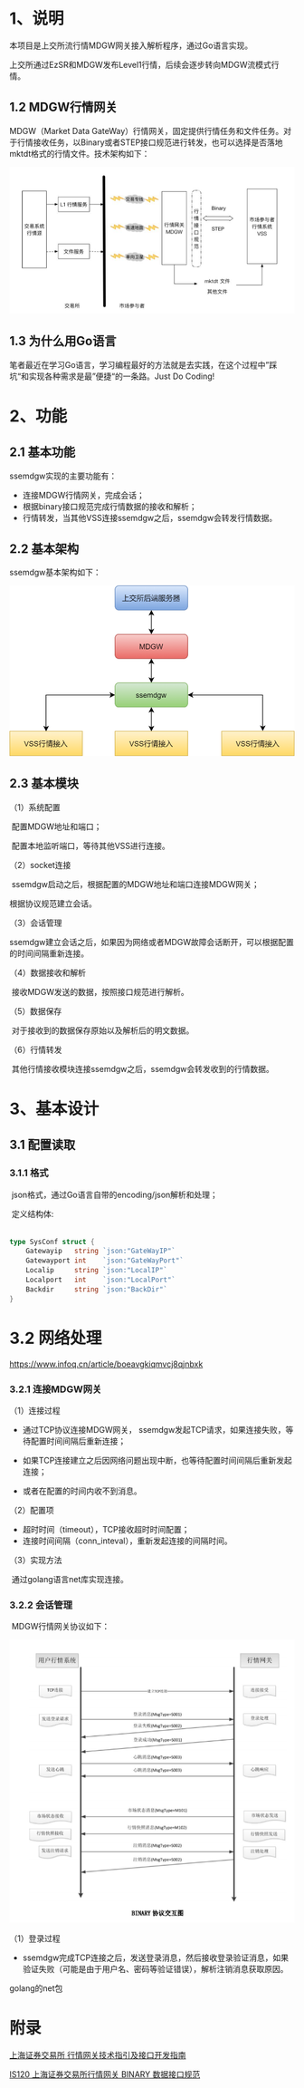 
# 1、说明

本项目是上交所流行情MDGW网关接入解析程序，通过Go语言实现。

上交所通过EzSR和MDGW发布Level1行情，后续会逐步转向MDGW流模式行情。

## 1.2 MDGW行情网关

MDGW（Market Data GateWay）行情网关，固定提供行情任务和文件任务。对于行情接收任务，以Binary或者STEP接口规范进行转发，也可以选择是否落地mktdt格式的行情文件。技术架构如下：

![MDGW技术架构](jpg\MDGW技术架构.jpg)

## 1.3 为什么用Go语言

笔者最近在学习Go语言，学习编程最好的方法就是去实践，在这个过程中”踩坑“和实现各种需求是最”便捷“的一条路。Just Do Coding!



# 2、功能

## 2.1 基本功能

ssemdgw实现的主要功能有：

- 连接MDGW行情网关，完成会话；
- 根据binary接口规范完成行情数据的接收和解析；
- 行情转发，当其他VSS连接ssemdgw之后，ssemdgw会转发行情数据。

## 2.2 基本架构

ssemdgw基本架构如下：

![基本架构](jpg\基本架构.png)



## 2.3 基本模块

（1）系统配置

​	配置MDGW地址和端口；

​	配置本地监听端口，等待其他VSS进行连接。

（2）socket连接

​	ssemdgw启动之后，根据配置的MDGW地址和端口连接MDGW网关；

   根据协议规范建立会话。

（3）会话管理

​	ssemdgw建立会话之后，如果因为网络或者MDGW故障会话断开，可以根据配置的时间间隔重新连接。

（4）数据接收和解析

​	接收MDGW发送的数据，按照接口规范进行解析。

（5）数据保存

​	对于接收到的数据保存原始以及解析后的明文数据。

（6）行情转发

​	其他行情接收模块连接ssemdgw之后，ssemdgw会转发收到的行情数据。



# 3、基本设计  

## 3.1 配置读取

### 3.1.1 格式

​	json格式，通过Go语言自带的encoding/json解析和处理；

​	定义结构体:

```go

type SysConf struct {
    Gatewayip   string `json:"GateWayIP"`
    Gatewayport int    `json:"GateWayPort"`
    Localip     string `json:"LocalIP"`
    Localport   int    `json:"LocalPort"`
    Backdir     string `json:"BackDir"`
}
```



# 3.2 网络处理

https://www.infoq.cn/article/boeavgkiqmvcj8qjnbxk



### 3.2.1 连接MDGW网关

（1）连接过程

- 通过TCP协议连接MDGW网关， ssemdgw发起TCP请求，如果连接失败，等待配置时间间隔后重新连接；

- 如果TCP连接建立之后因网络问题出现中断，也等待配置时间间隔后重新发起连接；
- 或者在配置的时间内收不到消息。

（2）配置项

- 超时时间（timeout），TCP接收超时时间配置；
- 连接时间间隔（conn_inteval），重新发起连接的间隔时间。

（3）实现方法

​	通过golang语言net库实现连接。

### 3.2.2 会话管理

​	MDGW行情网关协议如下：

![协议交互](jpg\协议交互.png)

（1）登录过程

- ssemdgw完成TCP连接之后，发送登录消息，然后接收登录验证消息，如果验证失败（可能是由于用户名、密码等验证错误），解析注销消息获取原因。





golang的net包



# 附录

[上海证券交易所 行情网关技术指引及接口开发指南](http://www.sse.com.cn/services/tradingservice/tradingtech/technical/policy/c/SSE_MDGW_Interface_0.6_20191111.pdf)



[IS120 上海证券交易所行情网关 BINARY 数据接口规范](http://www.sse.com.cn/services/tradingservice/tradingtech/technical/data/c/IS120_BINARY_Interface_CV0.42_20210315.pdf)





